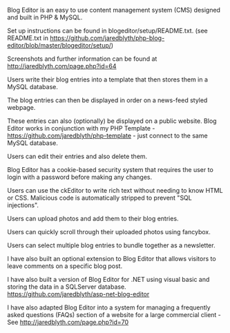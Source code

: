 Blog Editor is an easy to use content management system (CMS) designed and built in PHP & MySQL.

Set up instructions can be found in blogeditor/setup/README.txt. (see README.txt in https://github.com/jaredblyth/php-blog-editor/blob/master/blogeditor/setup/)

Screenshots and further information can be found at http://jaredblyth.com/page.php?id=64

Users write their blog entries into a template that then stores them in a MySQL database.

The blog entries can then be displayed in order on a news-feed styled webpage. 

These entries can also (optionally) be displayed on a public website. Blog Editor works in conjunction with my PHP Template - https://github.com/jaredblyth/php-template - just connect to the same MySQL database.

Users can edit their entries and also delete them.

Blog Editor has a cookie-based security system that requires the user to login with a password before making any changes.

Users can use the ckEditor to write rich text without needing to know HTML or CSS. Malicious code is automatically stripped to prevent "SQL injections".

Users can upload photos and add them to their blog entries.

Users can quickly scroll through their uploaded photos using fancybox.

Users can select multiple blog entries to bundle together as a newsletter.

I have also built an optional extension to Blog Editor that allows visitors to leave comments on a specific blog post.

I have also built a version of Blog Editor for .NET using visual basic and storing the data in a SQLServer database. https://github.com/jaredblyth/asp-net-blog-editor

I have also adapted Blog Editor into a system for managing a frequently asked questions (FAQs) section of a website for a large commercial client - See http://jaredblyth.com/page.php?id=70